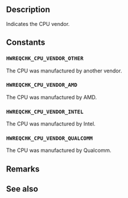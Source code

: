## Description

Indicates the CPU vendor.

## Constants

### `HWREQCHK_CPU_VENDOR_OTHER`

The CPU was manufactured by another vendor.

### `HWREQCHK_CPU_VENDOR_AMD`

The CPU was manufactured by AMD.

### `HWREQCHK_CPU_VENDOR_INTEL`

The CPU was manufactured by Intel.

### `HWREQCHK_CPU_VENDOR_QUALCOMM`

The CPU was manufactured by Qualcomm.

## Remarks

## See also